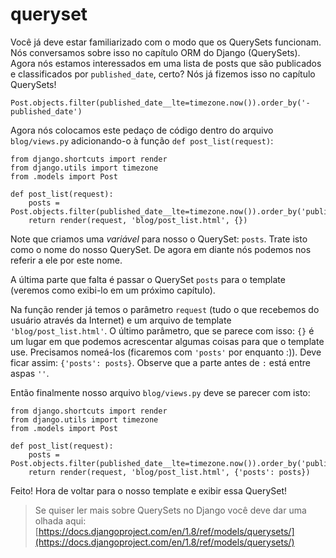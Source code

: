 # queryset

Você já deve estar familiarizado com o modo que os QuerySets funcionam. Nós conversamos sobre isso no capítulo ORM do Django \(QuerySets\). Agora nós estamos interessados em uma lista de posts que são publicados e classificados por `published_date`, certo? Nós já fizemos isso no capítulo QuerySets!

```text
Post.objects.filter(published_date__lte=timezone.now()).order_by('-published_date')
```

Agora nós colocamos este pedaço de código dentro do arquivo `blog/views.py` adicionando-o à função `def post_list(request)`:

```text
from django.shortcuts import render
from django.utils import timezone
from .models import Post

def post_list(request):
    posts = Post.objects.filter(published_date__lte=timezone.now()).order_by('published_date')
    return render(request, 'blog/post_list.html', {})
```

Note que criamos uma _variável_ para nosso o QuerySet: `posts`. Trate isto como o nome do nosso QuerySet. De agora em diante nós podemos nos referir a ele por este nome.

A última parte que falta é passar o QuerySet `posts` para o template \(veremos como exibi-lo em um próximo capítulo\).

Na função render já temos o parâmetro `request` \(tudo o que recebemos do usuário através da Internet\) e um arquivo de template `'blog/post_list.html'`. O último parâmetro, que se parece com isso: `{}` é um lugar em que podemos acrescentar algumas coisas para que o template use. Precisamos nomeá-los \(ficaremos com `'posts'` por enquanto :\)\). Deve ficar assim: `{'posts': posts}`. Observe que a parte antes de `:` está entre aspas `''`.

Então finalmente nosso arquivo `blog/views.py` deve se parecer com isto:

```text
from django.shortcuts import render
from django.utils import timezone
from .models import Post

def post_list(request):
    posts = Post.objects.filter(published_date__lte=timezone.now()).order_by('published_date')
    return render(request, 'blog/post_list.html', {'posts': posts})
```

Feito! Hora de voltar para o nosso template e exibir essa QuerySet!

> Se quiser ler mais sobre QuerySets no Django você deve dar uma olhada aqui: [https://docs.djangoproject.com/en/1.8/ref/models/querysets/](https://docs.djangoproject.com/en/1.8/ref/models/querysets/)

